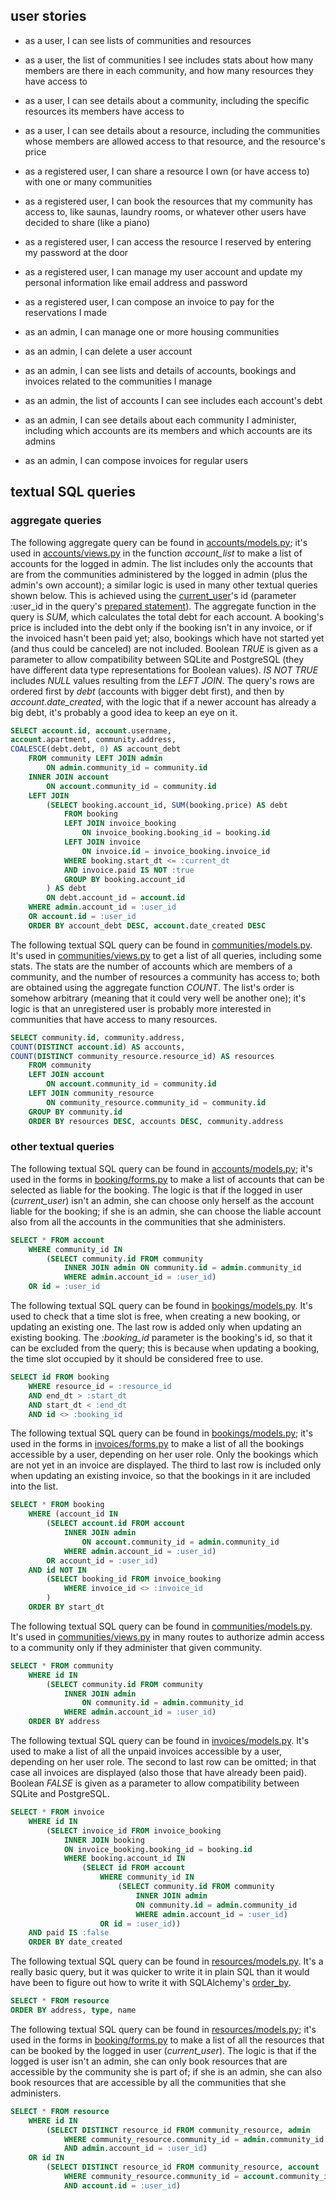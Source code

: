 ## user stories

- as a user, I can see lists of communities and resources
- as a user, the list of communities I see includes stats about how many members are there in each community, and how many resources they have access to
- as a user, I can see details about a community, including the specific resources its members have access to
- as a user, I can see details about a resource, including the communities whose members are allowed access to that resource, and the resource's price

- as a registered user, I can share a resource I own (or have access to) with one or many communities
- as a registered user, I can book the resources that my community has access to, like saunas, laundry rooms, or whatever other users have decided to share (like a piano)
- as a registered user, I can access the resource I reserved by entering my password at the door
- as a registered user, I can manage my user account and update my personal information like email address and password
- as a registered user, I can compose an invoice to pay for the reservations I made

- as an admin, I can manage one or more housing communities
- as an admin, I can delete a user account
- as an admin, I can see lists and details of accounts, bookings and invoices related to the communities I manage
- as an admin, the list of accounts I can see includes each account's debt
- as an admin, I can see details about each community I administer, including which accounts are its members and which accounts are its admins
- as an admin, I can compose invoices for regular users

## textual SQL queries

### aggregate queries

The following aggregate query can be found in [accounts/models.py](https://github.com/nigoshh/hoax/blob/master/application/accounts/models.py); it's used in [accounts/views.py](https://github.com/nigoshh/hoax/blob/master/application/accounts/views.py) in the function _account_list_ to make a list of accounts for the logged in admin. The list includes only the accounts that are from the communities administered by the logged in admin (plus the admin's own account); a similar logic is used in many other textual queries shown below. This is achieved using the [current_user](https://flask-login.readthedocs.io/en/latest/#flask_login.current_user)'s id (parameter :user_id in the query's [prepared statement](https://en.wikipedia.org/wiki/Prepared_statement)). The aggregate function in the query is _SUM_, which calculates the total debt for each account. A booking's price is included into the debt only if the booking isn't in any invoice, or if the invoiced hasn't been paid yet; also, bookings which have not started yet (and thus could be canceled) are not included. Boolean _TRUE_ is given as a parameter to allow compatibility between SQLite and PostgreSQL (they have different data type representations for Boolean values). _IS NOT TRUE_ includes _NULL_ values resulting from the _LEFT JOIN_. The query's rows are ordered first by _debt_ (accounts with bigger debt first), and then by _account.date_created_, with the logic that if a newer account has already a big debt, it's probably a good idea to keep an eye on it.

```sql
SELECT account.id, account.username,
account.apartment, community.address,
COALESCE(debt.debt, 0) AS account_debt
    FROM community LEFT JOIN admin
        ON admin.community_id = community.id
    INNER JOIN account
        ON account.community_id = community.id
    LEFT JOIN
        (SELECT booking.account_id, SUM(booking.price) AS debt
            FROM booking
            LEFT JOIN invoice_booking
                ON invoice_booking.booking_id = booking.id
            LEFT JOIN invoice
                ON invoice.id = invoice_booking.invoice_id
            WHERE booking.start_dt <= :current_dt
            AND invoice.paid IS NOT :true
            GROUP BY booking.account_id
        ) AS debt
        ON debt.account_id = account.id
    WHERE admin.account_id = :user_id
    OR account.id = :user_id
    ORDER BY account_debt DESC, account.date_created DESC
```

The following textual SQL query can be found in [communities/models.py](https://github.com/nigoshh/hoax/blob/master/application/communities/models.py). It's used in [communities/views.py](https://github.com/nigoshh/hoax/blob/master/application/communities/views.py) to get a list of all queries, including some stats. The stats are the number of accounts which are members of a community, and the number of resources a community has access to; both are obtained using the aggregate function _COUNT_. The list's order is somehow arbitrary (meaning that it could very well be another one); it's logic is that an unregistered user is probably more interested in communities that have access to many resources.

```sql
SELECT community.id, community.address,
COUNT(DISTINCT account.id) AS accounts,
COUNT(DISTINCT community_resource.resource_id) AS resources
    FROM community
    LEFT JOIN account
        ON account.community_id = community.id
    LEFT JOIN community_resource
        ON community_resource.community_id = community.id
    GROUP BY community.id
    ORDER BY resources DESC, accounts DESC, community.address
```

### other textual queries

The following textual SQL query can be found in [accounts/models.py](https://github.com/nigoshh/hoax/blob/master/application/accounts/models.py); it's used in the forms in [booking/forms.py](https://github.com/nigoshh/hoax/blob/master/application/bookings/forms.py) to make a list of accounts that can be selected as liable for the booking. The logic is that if the logged in user (_current_user_) isn't an admin, she can choose only herself as the account liable for the booking; if she is an admin, she can choose the liable account also from all the accounts in the communities that she administers.

```sql
SELECT * FROM account
    WHERE community_id IN
        (SELECT community.id FROM community
            INNER JOIN admin ON community.id = admin.community_id
            WHERE admin.account_id = :user_id)
    OR id = :user_id
```

The following textual SQL query can be found in [bookings/models.py](https://github.com/nigoshh/hoax/blob/master/application/bookings/models.py). It's used to check that a time slot is free, when creating a new booking, or updating an existing one. The last row is added only when updating an existing booking. The _:booking_id_ parameter is the booking's id, so that it can be excluded from the query; this is because when updating a booking, the time slot occupied by it should be considered free to use.

```sql
SELECT id FROM booking
    WHERE resource_id = :resource_id
    AND end_dt > :start_dt
    AND start_dt < :end_dt
    AND id <> :booking_id
```

The following textual SQL query can be found in [bookings/models.py](https://github.com/nigoshh/hoax/blob/master/application/bookings/models.py); it's used in the forms in [invoices/forms.py](https://github.com/nigoshh/hoax/blob/master/application/invoices/forms.py) to make a list of all the bookings accessible by a user, depending on her user role. Only the bookings which are not yet in an invoice are displayed. The third to last row is included only when updating an existing invoice, so that the bookings in it are included into the list.

```sql
SELECT * FROM booking
    WHERE (account_id IN
        (SELECT account.id FROM account
            INNER JOIN admin
                ON account.community_id = admin.community_id
            WHERE admin.account_id = :user_id)
        OR account_id = :user_id)
    AND id NOT IN
        (SELECT booking_id FROM invoice_booking
            WHERE invoice_id <> :invoice_id
        )
    ORDER BY start_dt
```

The following textual SQL query can be found in [communities/models.py](https://github.com/nigoshh/hoax/blob/master/application/communities/models.py). It's used in [communities/views.py](https://github.com/nigoshh/hoax/blob/master/application/communities/views.py) in many routes to authorize admin access to a community only if they administer that given community.

```sql
SELECT * FROM community
    WHERE id IN
        (SELECT community.id FROM community
            INNER JOIN admin
                ON community.id = admin.community_id
            WHERE admin.account_id = :user_id)
    ORDER BY address
```

The following textual SQL query can be found in [invoices/models.py](https://github.com/nigoshh/hoax/blob/master/application/invoices/models.py). It's used to make a list of all the unpaid invoices accessible by a user, depending on her user role. The second to last row can be omitted; in that case all invoices are displayed (also those that have already been paid). Boolean _FALSE_ is given as a parameter to allow compatibility between SQLite and PostgreSQL.

```sql
SELECT * FROM invoice
    WHERE id IN
        (SELECT invoice_id FROM invoice_booking
            INNER JOIN booking
            ON invoice_booking.booking_id = booking.id
            WHERE booking.account_id IN
                (SELECT id FROM account
                    WHERE community_id IN
                        (SELECT community.id FROM community
                            INNER JOIN admin
                            ON community.id = admin.community_id
                            WHERE admin.account_id = :user_id)
                    OR id = :user_id))
    AND paid IS :false
    ORDER BY date_created
```

The following textual SQL query can be found in [resources/models.py](https://github.com/nigoshh/hoax/blob/master/application/resources/models.py). It's a really basic query, but it was quicker to write it in plain SQL than it would have been to figure out how to write it with SQLAlchemy's [order_by](https://docs.sqlalchemy.org/en/latest/orm/query.html?highlight=order_by#sqlalchemy.orm.query.Query.order_by).

```sql
SELECT * FROM resource
ORDER BY address, type, name
```

The following textual SQL query can be found in [resources/models.py](https://github.com/nigoshh/hoax/blob/master/application/resources/models.py); it's used in the forms in [booking/forms.py](https://github.com/nigoshh/hoax/blob/master/application/bookings/forms.py) to make a list of all the resources that can be booked by the logged in user (_current_user_). The logic is that if the logged is user isn't an admin, she can only book resources that are accessible by the community she is part of; if she is an admin, she can also book resources that are accessible by all the communities that she administers.

```sql
SELECT * FROM resource
    WHERE id IN
        (SELECT DISTINCT resource_id FROM community_resource, admin
            WHERE community_resource.community_id = admin.community_id
            AND admin.account_id = :user_id)
    OR id IN
        (SELECT DISTINCT resource_id FROM community_resource, account
            WHERE community_resource.community_id = account.community_id
            AND account.id = :user_id)
```
